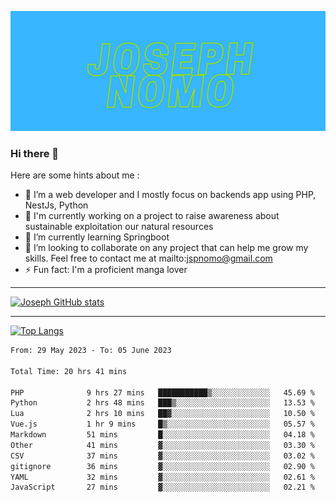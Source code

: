 ![Banner of my profile!](/Joseph_NOMO.png "Banner")

### Hi there 👋

Here are some hints about me :

- 🔭 I’m a web developer and I mostly focus on backends app using PHP, NestJs, Python
- 🦁 I'm currently working on a project to raise awareness about sustainable exploitation our natural resources
- 🌱 I’m currently learning Springboot
- 👯 I’m looking to collaborate on any project that can help me grow my skills. Feel free to contact me at mailto:jspnomo@gmail.com
- ⚡ Fun fact: I'm a proficient manga lover

---

[![Joseph GitHub stats](https://github-readme-stats-seven-sigma-53.vercel.app/api?username=Jspascal)](https://github.com/Jspascal/github-readme-stats)

---

[![Top Langs](https://github-readme-stats-seven-sigma-53.vercel.app/api/top-langs/?username=Jspascal&layout=compact)](https://github.com/Jspascal/github-readme-stats)

<!--START_SECTION:waka-->

```txt
From: 29 May 2023 - To: 05 June 2023

Total Time: 20 hrs 41 mins

PHP              9 hrs 27 mins   ███████████▒░░░░░░░░░░░░░   45.69 %
Python           2 hrs 48 mins   ███▒░░░░░░░░░░░░░░░░░░░░░   13.53 %
Lua              2 hrs 10 mins   ██▓░░░░░░░░░░░░░░░░░░░░░░   10.50 %
Vue.js           1 hr 9 mins     █▒░░░░░░░░░░░░░░░░░░░░░░░   05.57 %
Markdown         51 mins         █░░░░░░░░░░░░░░░░░░░░░░░░   04.18 %
Other            41 mins         ▓░░░░░░░░░░░░░░░░░░░░░░░░   03.30 %
CSV              37 mins         ▓░░░░░░░░░░░░░░░░░░░░░░░░   03.02 %
gitignore        36 mins         ▓░░░░░░░░░░░░░░░░░░░░░░░░   02.90 %
YAML             32 mins         ▓░░░░░░░░░░░░░░░░░░░░░░░░   02.61 %
JavaScript       27 mins         ▓░░░░░░░░░░░░░░░░░░░░░░░░   02.21 %
```

<!--END_SECTION:waka-->
